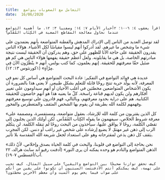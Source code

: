 ```yaml
---
title:  التعامل مع الصعوبات بتواضع
date:  16/06/2020
---
```


`اقرأ يعقوب ٤: ٦-١٠؛ ٢أخبار الأيام ٧: ١٤؛ وصفنيا ٣: ١٢. ما أهمية التواضع عندما نحاول معالجة المقاطع الصعبة في الكِتَاب المُقَدَّس؟`

لقد توصل العديد من الناس إلى الإدراك المدهش والفطنة المتواضعة بأنهم يعتمدون على شيء ما وشخص ما غيرهم. لقد أدركوا أنهم ليسوا مقياسًا لكل الأشياء. هؤلاء الناس يقدرون الحقيقة على حاجة الأنا للظهور على حق، وهم يدركون أن الحقيقة ليست نتيجة مبادرتهم الخاصة، بل هي ما يقابلونه. ولعل أعظم حقيقة يفهمها هؤلاء الناس هي كم هو ضئيل حقّا معرفتهم للحقيقة. إنهم يعلمون، كما كتب بولس، أنهم « ينْظُرُون الآنَ فِي مِرْآةٍ» (١كورنثوس ١٣: ١٢).

عديدة هي فوائد التواضع في التفكير: عادة البحث المتواضع هي أساس كل نمو في المعرفة، لأنه يولّد حرية تنتج روحًا قابلة للتعلم بشكل طبيعي. لا يعني هذا بالضرورة أن يكون الأشخاص المتواضعين مخطئين في أغلب الأحيان أو أنهم سيداومون على تغيير أفكارهم ولن يكون لديهم قناعة راسخة. كلّ ما يعنيه هذا هو أنهم خاضعون للحقيقة الكتابية. هم على دراية بحدود معرفتهم، وبالتالي، فهم قادرون على توسيع معرفتهم وفهمهم لكلمة الله بطريقة لن يقوم بها الشخص المثقف والمتغطرس والفخور.

«كل الذين يقتربون من كلمة الله للإرشاد، بعقول متواضعة، ومستفسرة، ومصممة على معرفة شروط الخلاص، سيفهمون ما يقوله الكِتَاب المُقَدَّس. لكن أولئك الذين يجلبون إلى تقصّي الكلمة، روحًا لا يوافَق عليها، سيأخذون من البحث روحًا لم تنقله الكلمة. لن يتكلم الرب إلى ذهن غير مهتمّ. لا يضيع إرشاده على شخص غير راغب أو دنس. لكن المجرب يثقف كل ذهن يذعن لمقترحاته وهو على استعداد لجعل شريعة الله المقدسة بلا تأثير.

«نحن بحاجة إلى التواضع في قلوبنا، والبحث في كلمة الحياة بصدق وإخلاص، لأنّ ذلك الذهن المتواضع والنادم هو وحده يمكنه أن يرى النور» (أدفنت رفيو آند سابث هرالد، ٢٢ آب/أغسطس ١٩٠٧).

`كيف تحقق توازنا صحيحًا بين التواضع واليقين؟ على سبيل المثال، كيف تجيب على تهمة، كيف يمكنكم أنتم الأدفنتست السبتيون أن تكونوا على يقين من أنكم على صواب فيما يخص يوم السبت وأن معظم الآخرين مخطئون؟`